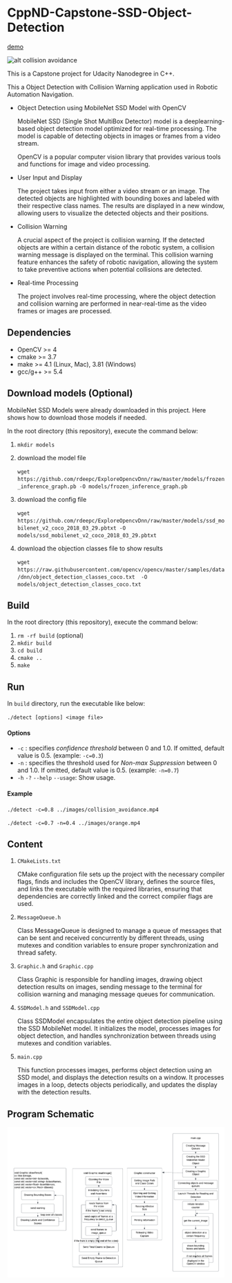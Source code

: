 # CppND-Capstone-SSD-Object-Detection

[demo](https://drive.google.com/file/d/1XUSKXu-G87XQyCqey40H_eJu593En7O-/view?usp=sharing)

![alt collision avoidance](output/gif.gif)
 
This is a Capstone project for Udacity Nanodegree in C++. 

This a Object Detection with Collision Warning application used in Robotic Automation Navigation.

* Object Detection using MobileNet SSD Model with OpenCV

    MobileNet SSD (Single Shot MultiBox Detector) model is a deeplearning-based object detection model optimized for real-time processing. The model is capable of detecting objects in images or frames from a video stream.  
    
    OpenCV is a popular computer vision library that provides various tools and functions for image and video processing.

* User Input and Display

    The project takes input from either a video stream or an image.
    The detected objects are highlighted with bounding boxes and labeled with their respective class names.
    The results are displayed in a new window, allowing users to visualize the detected objects and their positions.

* Collision Warning

    A crucial aspect of the project is collision warning. If the detected objects are within a certain distance of the robotic system, a collision warning message is displayed on the terminal. This collision warning feature enhances the safety of robotic navigation, allowing the system to take preventive actions when potential collisions are detected.

* Real-time Processing

    The project involves real-time processing, where the object detection and collision warning are performed in near-real-time as the video frames or images are processed. 
  

## Dependencies  

- OpenCV >= 4
- cmake >= 3.7 
- make >= 4.1 (Linux, Mac), 3.81 (Windows) 
- gcc/g++ >= 5.4 

## Download models (Optional)

MobileNet SSD Models were already downloaded in this project. 
Here shows how to download those models if needed.

In the root directory (this repository), execute the command below:

1. `mkdir models`

2.  download the model file 

    `wget https://github.com/rdeepc/ExploreOpencvDnn/raw/master/models/frozen_inference_graph.pb -O models/frozen_inference_graph.pb`


3. download the config file

    `wget https://github.com/rdeepc/ExploreOpencvDnn/raw/master/models/ssd_mobilenet_v2_coco_2018_03_29.pbtxt -O models/ssd_mobilenet_v2_coco_2018_03_29.pbtxt`

4. download the objection classes file to show results

    `wget https://raw.githubusercontent.com/opencv/opencv/master/samples/data/dnn/object_detection_classes_coco.txt  -O models/object_detection_classes_coco.txt `

## Build

In the root directory (this repository), execute the command below:

1. `rm -rf build` (optional)
2. `mkdir build`
3. `cd build`
4. `cmake ..`
5. `make`

## Run

In `build` directory, run the executable like below:

`./detect [options] <image file>`
 

#### Options

- `-c` : specifies _confidence threshold_ between 0 and 1.0. If omitted, default value is 0.5. (example: `-c=0.3`)
- `-n` : specifies the threshold used for _Non-max Suppression_ between 0 and 1.0. If omitted, default value is 0.5. (example: `-n=0.7`)
- `-h` `-?` `--help` `--usage`: Show usage.

#### Example

`./detect -c=0.8 ../images/collision_avoidance.mp4`

`./detect -c=0.7 -n=0.4 ../images/orange.mp4`
 


## Content

1. `CMakeLists.txt`

    CMake configuration file sets up the project with the necessary compiler flags, finds and includes the OpenCV library, defines the source files, and links the executable with the required libraries, ensuring that dependencies are correctly linked and the correct compiler flags are used.

2. `MessageQueue.h`

    Class MessageQueue is designed to manage a queue of messages that can be sent and received concurrently by different threads, using mutexes and condition variables to ensure proper synchronization and thread safety. 

3. `Graphic.h` and `Graphic.cpp`

    Class Graphic is responsible for handling images, drawing object detection results on images, sending message to the terminal for collision warning and managing message queues for communication.  

4. `SSDModel.h` and `SSDModel.cpp`

    Class SSDModel encapsulates the entire object detection pipeline using the SSD MobileNet model. It initializes the model, processes images for object detection, and handles synchronization between threads using mutexes and condition variables.  

5. `main.cpp`

    This function processes images, performs object detection using an SSD model, and displays the detection results on a window. It processes images in a loop, detects objects periodically, and updates the display with the detection results.


## Program Schematic

![alt diagram](output/diagram.png)